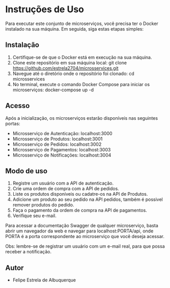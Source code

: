 # Instruções de Uso
Para executar este conjunto de microserviços, você precisa ter o Docker instalado na sua máquina. Em seguida, siga estas etapas simples:

## Instalação
1. Certifique-se de que o Docker está em execução na sua máquina.
2. Clone este repositório em sua máquina local:
   git clone https://github.com/estrela2704/microsservices.git
3. Navegue até o diretório onde o repositório foi clonado:
   cd microsservices
4. No terminal, execute o comando Docker Compose para iniciar os microserviços:
   docker-compose up -d
   
## Acesso
Após a inicialização, os microserviços estarão disponíveis nas seguintes portas:
- Microsserviço de Autenticação: localhost:3000
- Microsserviço de Produtos: localhost:3001
- Microsserviço de Pedidos: localhost:3002
- Microsserviço de Pagamentos: localhost:3003
- Microsserviço de Notificações: localhost:3004

## Modo de uso
 1. Registre um usuário com a API de autenticação.
 2. Crie uma ordem de compra com a API de pedidos.
 3. Liste os produtos disponíveis ou cadatre-os na API de Produtos.
 4. Adicione um produto ao seu pedido na API pedidos, também é possivel remover produtos do pedido.
 5. Faça o pagamento da ordem de compra na API de pagamentos.
 6. Verifique seu e-mail.
  
Para acessar a documentação Swagger de qualquer microserviço, basta abrir um navegador da web e navegar para localhost:PORTA/api, onde PORTA é a porta correspondente ao microserviço que você deseja acessar.

Obs: lembre-se de registrar um usuário com um e-mail real, para que possa receber a notificação.

## Autor
- Felipe Estrela de Albuquerque
